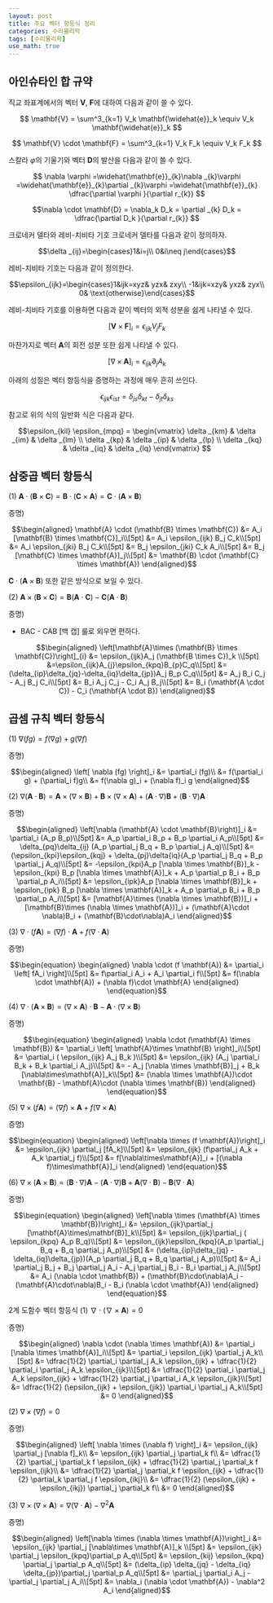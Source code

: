 ```yaml
---
layout: post
title: 주요 벡터 항등식 정리
categories: 수리물리학
tags: [수리물리학]
use_math: true
---
```


## 아인슈타인 합 규약
직교 좌표계에서의 벡터 $\mathbf{V}$, $\mathbf{F}$에 대하여 다음과 같이 쓸 수 있다.

$$
\mathbf{V} = \sum^3_{k=1} V_k \mathbf{\widehat{e}}_k \equiv V_k \mathbf{\widehat{e}}_k
$$

$$
\mathbf{V} \cdot \mathbf{F} = \sum^3_{k=1} V_k F_k \equiv V_k F_k
$$

스칼라 $\varphi$의 기울기와 벡터 $\mathbf{D}$의 발산을 다음과 같이 쓸 수 있다.

$$
\nabla \varphi =\widehat{\mathbf{e}}_{k}\nabla _{k}\varphi =\widehat{\mathbf{e}}_{k}\partial _{k}\varphi =\widehat{\mathbf{e}}_{k} \dfrac{\partial \varphi }{\partial r_{k}}
$$

$$\nabla \cdot \mathbf{D} = \nabla_k D_k = \partial _{k} D_k = \dfrac{\partial D_k }{\partial r_{k}} $$

크로네커 델타와 레비-치비타 기호
크로네커 델타를 다음과 같이 정의하자.

$$\delta _{ij}=\begin{cases}1&i=j\\ 0&i\neq j\end{cases}$$

레비-치비타 기호는 다음과 같이 정의한다.

$$\epsilon_{ijk}=\begin{cases}1&ijk=xyz& yzx& zxy\\ -1&ijk=xzy& yxz& zyx\\ 0& \text{otherwise}\end{cases}$$

레비-치비타 기호를 이용하면 다음과 같이 벡터의 외적 성분을 쉽게 나타낼 수 있다.

$$ [\mathbf{V} \times \mathbf{F} ]_i = \epsilon_{ijk}V_j F_k$$

마찬가지로 벡터 $\mathbf{A}$의 회전 성분 또한 쉽게 나타낼 수 있다.

$$ [\nabla \times \mathbf{A} ]_i = \epsilon_{ijk} \partial_j A_k$$



아래의 성질은 벡터 항등식을 증명하는 과정에 매우 흔히 쓰인다.

$$ \epsilon_{ijk} \epsilon_{ist} = \delta_{js} \delta_{kt} - \delta_{jt} \delta_{ks}$$

참고로 위의 식의 일반화 식은 다음과 같다.

$$\epsilon_{kil} \epsilon_{mpq} = \begin{vmatrix} \delta _{km} & \delta _{im} & \delta _{lm} \\ \delta _{kp} & \delta _{ip} & \delta _{lp} \\ \delta _{kq} & \delta _{iq} & \delta _{lq} \end{vmatrix}  $$



## 삼중곱 벡터 항등식

(1) $\mathbf{A} \cdot (\mathbf{B} \times \mathbf{C}) = \mathbf{B} \cdot (\mathbf{C} \times \mathbf{A}) = \mathbf{C} \cdot (\mathbf{A} \times \mathbf{B})$

증명)

$$\begin{aligned}
    \mathbf{A} \cdot (\mathbf{B} \times \mathbf{C}) &= A_i [\mathbf{B} \times \mathbf{C}]_i\\[5pt]
    &= A_i \epsilon_{ijk} B_j C_k\\[5pt]
    &= A_i \epsilon_{jki} B_j C_k\\[5pt]
    &= B_j \epsilon_{jki} C_k A_i\\[5pt]
    &= B_j [\mathbf{C} \times \mathbf{A}]_j\\[5pt]
    &= \mathbf{B} \cdot (\mathbf{C} \times \mathbf{A})
    \end{aligned}$$

$\mathbf{C} \cdot (\mathbf{A} \times \mathbf{B})$ 또한 같은 방식으로 보일 수 있다.


(2) $\mathbf{A} \times (\mathbf{B} \times \mathbf{C}) = \mathbf{B} (\mathbf{A} \cdot \mathbf{C}) - \mathbf{C} (\mathbf{A} \cdot \mathbf{B})$

증명)

* BAC - CAB [백 캡] 룰로 외우면 편하다.

$$\begin{aligned}
        \left[\mathbf{A}\times (\mathbf{B} \times \mathbf{C})\right]_{i} &= \epsilon_{ijk}A_j (\mathbf{B \times C})_k \\[5pt]
&=\epsilon_{ijk}A_{j}\epsilon_{kpq}B_{p}C_q\\[5pt] &= (\delta_{ip}\delta_{jq}-\delta_{iq}\delta_{jp})A_j B_p C_q\\[5pt]
        &= A_j B_i C_j - A_j B_j C_i\\[5pt]
        &= B_i A_j C_j - C_i A_j B_j\\[5pt]
        &= B_i (\mathbf{A \cdot C}) - C_i (\mathbf{A \cdot B})
    \end{aligned}$$



## 곱셈 규칙 벡터 항등식
(1) $\nabla (fg) = f(\nabla g) + g(\nabla f)$

증명)

$$\begin{aligned}
    \left[ \nabla (fg) \right]_i &= \partial_i (fg)\\
    &= f(\partial_i g) + (\partial_i f)g\\
    &= f(\nabla g)_i + (\nabla f)_i g
\end{aligned}$$


(2) $\nabla (\mathbf{A} \cdot \mathbf{B}) = \mathbf{A} \times (\nabla \times \mathbf{B}) + \mathbf{B}\times (\nabla \times \mathbf{A}) + (\mathbf{A} \cdot \nabla ) \mathbf{B} + (\mathbf{B} \cdot \nabla)\mathbf{A}$

증명)

$$\begin{aligned}
    \left[\nabla (\mathbf{A} \cdot \mathbf{B}\right)]_i &= \partial_i (A_p B_p)\\[5pt]
    &= A_p \partial_i B_p + B_p \partial_i A_p\\[5pt]
    &= \delta_{pq}\delta_{ij} (A_p \partial_j B_q + B_p \partial_j A_q)\\[5pt]
    &= (\epsilon_{kpi}\epsilon_{kqj} + \delta_{pj}\delta{iq}(A_p \partial_j B_q + B_p \partial_j A_q)\\[5pt]
    &= -\epsilon_{kpi}A_p [\nabla \times \mathbf{B}]_k - \epsilon_{kpi} B_p [\nabla \times \mathbf{A}]_k + A_p \partial_p B_i + B_p \partial_p A_i\\[5pt]
    &= \epsilon_{ipk}A_p [\nabla \times \mathbf{B}]_k + \epsilon_{ipk} B_p [\nabla \times \mathbf{A}]_k + A_p \partial_p B_i + B_p \partial_p A_i\\[5pt]
    &= [\mathbf{A}\times (\nabla \times \mathbf{B})]_i + [\mathbf{B}\times (\nabla \times \mathbf{A})]_i + (\mathbf{A}\cdot \nabla)B_i + (\mathbf{B}\cdot\nabla)A_i
    \end{aligned}$$


(3) $\nabla \cdot (f \mathbf{A}) = (\nabla f)\cdot \mathbf{A} + f(\nabla \cdot \mathbf{A})$

증명)

$$\begin{equation}
    \begin{aligned}
    \nabla \cdot (f \mathbf{A}) &= \partial_i \left[ fA_i \right]\\[5pt]
    &= f\partial_i A_i + A_i \partial_i f\\[5pt]
    &= f(\nabla \cdot \mathbf{A}) + (\nabla f)\cdot \mathbf{A}
    \end{aligned}
\end{equation}$$


(4) $\nabla \cdot (\mathbf{A} \times \mathbf{B}) = (\nabla \times \mathbf{A})\cdot \mathbf{B} - \mathbf{A}\cdot (\nabla \times \mathbf{B})$

증명)

$$\begin{equation}
    \begin{aligned}
    \nabla \cdot (\mathbf{A} \times \mathbf{B}) &= \partial_i \left[ \mathbf{A}\times \mathbf{B} \right]_i\\[5pt]
    &= \partial_i ( \epsilon_{ijk} A_j B_k )\\[5pt]
    &= \epsilon_{ijk} (A_j \partial_i B_k + B_k \partial_i A_j)\\[5pt]
    &= - A_j [\nabla \times \mathbf{B}]_j + B_k [\nabla\times\mathbf{A}]_k\\[5pt]
    &= (\nabla \times \mathbf{A})\cdot \mathbf{B} - \mathbf{A}\cdot (\nabla \times \mathbf{B})
    \end{aligned}
\end{equation}$$


(5) $\nabla \times (f \mathbf{A}) = (\nabla f)\times \mathbf{A} + f(\nabla \times \mathbf{A})$

증명)

$$\begin{equation}
    \begin{aligned}
    \left[\nabla \times (f \mathbf{A})\right]_i &= \epsilon_{ijk} \partial_j [fA_k]\\[5pt]
    &= \epsilon_{ijk} (f\partial_j A_k + A_k \partial_j f)\\[5pt]
    &= f[\nabla\times\mathbf{A}]_i + [(\nabla f)\times\mathbf{A}]_i
    \end{aligned}
\end{equation}$$


(6) $\nabla \times (\mathbf{A} \times \mathbf{B}) = (\mathbf{B} \cdot \nabla)\mathbf{A} - (\mathbf{A} \cdot \nabla)\mathbf{B} + \mathbf{A}(\nabla \cdot \mathbf{B}) - \mathbf{B}(\nabla \cdot \mathbf{A})$

증명)

$$\begin{equation}
    \begin{aligned}
    \left[\nabla \times (\mathbf{A} \times \mathbf{B})\right]_i &= \epsilon_{ijk}\partial_j [\mathbf{A}\times\mathbf{B}]_k\\[5pt]
    &= \epsilon_{ijk}\partial_j ( \epsilon_{kpq} A_p B_q)\\[5pt]
    &= \epsilon_{ijk}\epsilon_{kpq}(A_p \partial_j B_q + B_q \partial_j A_p)\\[5pt]
    &= (\delta_{ip}\delta_{jq} - \delta_{iq}\delta_{jp})(A_p \partial_j B_q + B_q \partial_j A_p)\\[5pt]
    &= A_i \partial_j B_j + B_j \partial_j A_i - A_j \partial_j B_i - B_i \partial_j A_j\\[5pt]
    &= A_i (\nabla \cdot \mathbf{B}) + (\mathbf{B}\cdot\nabla)A_i - (\mathbf{A}\cdot\nabla)B_i - B_i (\nabla \cdot \mathbf{A})
    \end{aligned}
\end{equation}$$

2계 도함수 벡터 항등식
(1) $\nabla \cdot (\nabla \times \mathbf{A}) = 0$

증명)

$$\begin{aligned}
    \nabla \cdot (\nabla \times \mathbf{A}) &= \partial_i [\nabla \times \mathbf{A}]_i\\[5pt]
    &= \partial_i \epsilon_{ijk} \partial_j A_k\\[5pt]
    &= \dfrac{1}{2} \partial_i \partial_j A_k \epsilon_{ijk} + \dfrac{1}{2} \partial_i \partial_j A_k \epsilon_{ijk}\\[5pt]
    &= \dfrac{1}{2} \partial_i \partial_j A_k \epsilon_{ijk} + \dfrac{1}{2} \partial_j \partial_i A_k \epsilon_{jik}\\[5pt]
    &= \dfrac{1}{2} (\epsilon_{ijk} + \epsilon_{jik}) \partial_i \partial_j A_k\\[5pt]
    &= 0
    \end{aligned}$$


(2) $\nabla \times (\nabla f) = 0$

증명)

$$\begin{aligned}
    \left[ \nabla \times (\nabla f) \right]_i &= \epsilon_{ijk} \partial_j [\nabla f]_k\\
    &= \epsilon_{ijk} \partial_j \partial_k f\\
    &= \dfrac{1}{2} \partial_j \partial_k f \epsilon_{ijk} + \dfrac{1}{2} \partial_j \partial_k f \epsilon_{ijk}\\
    &= \dfrac{1}{2} \partial_j \partial_k f \epsilon_{ijk} + \dfrac{1}{2} \partial_k \partial_j f \epsilon_{ikj}\\
    &= \dfrac{1}{2} (\epsilon_{ijk} + \epsilon_{ikj}) \partial_j \partial_k f\\
    &= 0
\end{aligned}$$


(3) $\nabla \times (\nabla \times \mathbf{A}) = \nabla(\nabla \cdot \mathbf{A}) - \nabla ^2 \mathbf{A}$

증명)

$$\begin{aligned}
    \left[\nabla \times (\nabla \times \mathbf{A})\right]_i &= \epsilon_{ijk} \partial_j [\nabla\times \mathbf{A}]_k \\[5pt]
    &= \epsilon_{ijk} \partial_j \epsilon_{kpq}\partial_p A_q\\[5pt]
    &= \epsilon_{kij} \epsilon_{kpq} \partial_j \partial_p A_q\\[5pt]
    &= (\delta_{ip} \delta_{jq} - \delta_{iq} \delta_{jp})\partial_j \partial_p A_q\\[5pt]
    &= \partial_j \partial_i A_j - \partial_j \partial_j A_i\\[5pt]
    &= \nabla_i (\nabla \cdot \mathbf{A}) - \nabla^2 A_i
    \end{aligned}$$